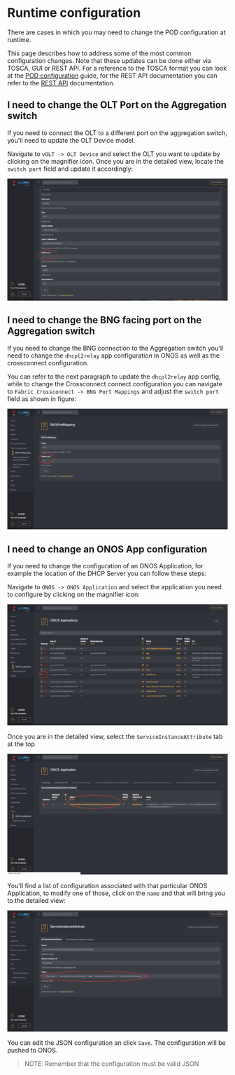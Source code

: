 # Runtime configuration

There are cases in which you may need to change the POD configuration at runtime.

This page describes how to address some of the most common configuration changes.
Note that these updates can be done either via TOSCA, GUI or REST API.
For a reference to the TOSCA format you can look at the
[POD configuration](../configuration.md) guide, for the REST API documentation you
can refer to the [REST API](../../../operating_cord/rest_apis.html) documentation.

## I need to change the OLT Port on the Aggregation switch

If you need to connect the OLT to a different port on the aggregation switch,
you'll need to update the OLT Device model.

Navigate to `vOLT -> OLT Device` and select the OLT you want to update by clicking
on the magnifier icon. Once you are in the detailed view, locate the `switch port`
field and update it accordingly:

![OLT Device detail view](./screenshots/olt_detail_view.png "OLT Device detail view")

## I need to change the BNG facing port on the Aggregation switch

If you need to change the BNG connection to the Aggregation switch you'll need to
change the `dhcpl2relay` app configuration in ONOS as well as the crossconnect
configuration.

You can refer to the next paragraph to update the `dhcpl2relay` app config,
while to change the Crossconnect connect configuration you can navigate to
`Fabric Crossconnect -> BNG Port Mappings` and adjust the `switch port` field
as shown in figure:

![BNG Port Mapping](./screenshots/bng_mapping.png "BNG Port Mapping")

## I need to change an ONOS App configuration

If you need to change the configuration of an ONOS Application, for example the
location of the DHCP Server you can follow these steps:

Navigate to `ONOS -> ONOS Application` and select the application you need to
configure by clicking on the magnifier icon:

![ONOS apps table view](./screenshots/onos_apps_table_view.png "ONOS apps table view")

Once you are in the detailed view, select the `ServiceInstanceAttribute` tab at the top

![ONOS apps detail view attributes](./screenshots/onos_apps_detail_view_attributes.png "ONOS apps detail view attributes")

You'll find a list of configuration associated with that particular ONOS Application,
to modify one of those, click on the `name` and that will bring you to the detailed
view:

![ServiceInstanceAttributes detail view](./screenshots/onos_app_config.png "ServiceInstanceAttributes detail view")

You can edit the JSON configuration an click `Save`. The configuration will
be pushed to ONOS.

> NOTE: Remember that the configuration must be valid JSON